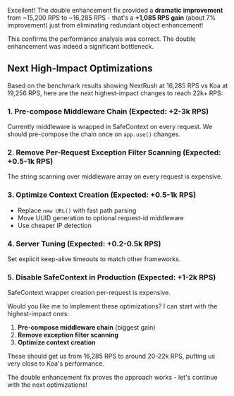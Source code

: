 Excellent! The double enhancement fix provided a **dramatic improvement** from ~15,200 RPS to ~16,285 RPS - that's a **+1,085 RPS gain** (about 7% improvement) just from eliminating redundant object enhancement!

This confirms the performance analysis was correct. The double enhancement was indeed a significant bottleneck.

## Next High-Impact Optimizations

Based on the benchmark results showing NextRush at 16,285 RPS vs Koa at 19,256 RPS, here are the next highest-impact changes to reach 22k+ RPS:

### 1. **Pre-compose Middleware Chain** (Expected: +2-3k RPS)
Currently middleware is wrapped in SafeContext on every request. We should pre-compose the chain once on `app.use()` changes.

### 2. **Remove Per-Request Exception Filter Scanning** (Expected: +0.5-1k RPS)
The string scanning over middleware array on every request is expensive.

### 3. **Optimize Context Creation** (Expected: +0.5-1k RPS)
- Replace `new URL()` with fast path parsing
- Move UUID generation to optional request-id middleware
- Use cheaper IP detection

### 4. **Server Tuning** (Expected: +0.2-0.5k RPS)
Set explicit keep-alive timeouts to match other frameworks.

### 5. **Disable SafeContext in Production** (Expected: +1-2k RPS)
SafeContext wrapper creation per-request is expensive.

Would you like me to implement these optimizations? I can start with the highest-impact ones:

1. **Pre-compose middleware chain** (biggest gain)
2. **Remove exception filter scanning**
3. **Optimize context creation**

These should get us from 16,285 RPS to around 20-22k RPS, putting us very close to Koa's performance.

The double enhancement fix proves the approach works - let's continue with the next optimizations!
